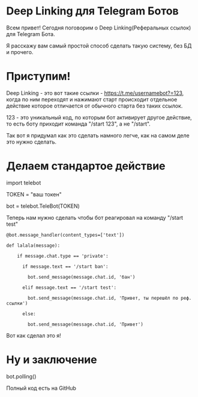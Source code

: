 # Deep Linking для Telegram Ботов

Всем привет! Сегодня поговорим о Deep Linking(Реферальных ссылок) для Telegram Бота.

Я расскажу вам самый простой способ сделать такую систему, без БД и прочего.

# Приступим!

Deep Linking - это вот такие ссылки - https://t.me/usernamebot?=123, когда по ним переходят и нажимают старт происходит отдельное действие которое отличается от обычного старта без таких ссылок.

123 - это уникальный код, по которым бот активирует другое действие, то есть боту приходит команда "/start 123", а не "/start".

Так вот я придумал как это сделать намного легче, как на самом деле это нужно сделать.

# Делаем стандартое действие

  import telebot

  TOKEN = "ваш токен"

  bot = telebot.TeleBot(TOKEN)

Теперь нам нужно сделать чтобы бот реагировал на команду "/start test"

    @bot.message_handler(content_types=['text'])

    def lalala(message):

        if message.chat.type == 'private':

          if message.text == '/start ban':

            bot.send_message(message.chat.id, 'бан')

          elif message.text == '/start test':

            bot.send_message(message.chat.id, 'Привет, ты перешёл по реф. ссылки')

          else:

            bot.send_message(message.chat.id, 'Привет')

            

Вот как сделал это я!

# Ну и заключение

  bot.polling()

Полный код есть на GitHub
